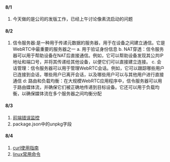 #### 8/1
1. 今天做的是公司的发版工作，已经上午讨论像素流启动的问题

#### 8/2
1. 信令服务器:是一种用于传递元数据的服务器，用于在设备之间建立通信。它是WebRTC中最重要的服务器之一
 a. 用于验证身份信息
 b. NAT穿透：信令服务器可以用于帮助设备在NAT后直接通信。例如，它可以帮助设备发现其公共IP地址和端口号，并将其传递给其他设备，以便它们可以直接建立连接。
 c. 会话管理：信令服务器可以用于管理WebRTC会话。例如，它可以跟踪哪些用户已连接到会话，哪些用户已离开会话，以及哪些用户可以与其他用户进行直接通信
 d: 路由和负载均衡：在大规模WebRTC应用程序中，信令服务器可以用于路由媒体流，并确保它们被正确地传递到目标设备。它还可以用于负载均衡，以确保媒体流在多个服务器之间均衡分配

#### 8/3
1. [前端错误监控](https://github.com/xy-sea/blog/blob/main/markdown/%E4%BB%8E0%E5%88%B01%E6%90%AD%E5%BB%BA%E5%89%8D%E7%AB%AF%E7%9B%91%E6%8E%A7%E5%B9%B3%E5%8F%B0%EF%BC%8C%E9%9D%A2%E8%AF%95%E5%BF%85%E5%A4%87%E7%9A%84%E4%BA%AE%E7%82%B9%E9%A1%B9%E7%9B%AE.md)
2. package.json中的unpkg字段

#### 8/4
1. [curl使用指南](https://mp.weixin.qq.com/s/tNgx65hSBGeIjvbW_5ydRQ)
2. [linux常用命令](https://www.wangan.com/wenda/4462)